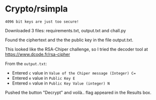 # Crypto/rsimpla

```
4096 bit keys are just too secure!
```

Downloaded 3 files: requirements.txt, output.txt and chall.py

Found the ciphertext and the the public key in the file output.txt. 

This looked like the RSA-Chiper challenge, so I tried the decoder tool at https://www.dcode.fr/rsa-cipher 

From the `output.txt`:
* Entered `c` value in `Value of the Chiper message (Integer) C=`
* Entered `e` value in `Public Key E`
* Entered `n` value in `Public Key Value (integer) N`

Pushed the button "Decrypt" and voilà.. flag appeared in the Results box.
